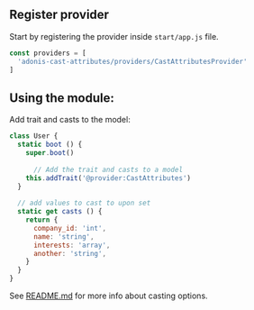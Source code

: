 ## Register provider

Start by registering the provider inside `start/app.js` file.

```js
const providers = [
  'adonis-cast-attributes/providers/CastAttributesProvider'
]
```

## Using the module:

Add trait and casts to the model:
```js
class User {
  static boot () {
    super.boot()
    
      // Add the trait and casts to a model
    this.addTrait('@provider:CastAttributes')
  }
  
  // add values to cast to upon set
  static get casts () {
    return {
      company_id: 'int',
      name: 'string',
      interests: 'array',
      another: 'string',
    }
  }
}
```

See [README.md](README.md) for more info about casting options.
